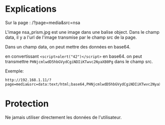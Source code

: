 # Explications

Sur la page : /?page=media&src=nsa

L'image nsa_prism.jpg est une image dans une balise object.
Dans le champ data, il y a l'url de l'image transmise par le champ src de la page.

Dans un champ data, on peut mettre des données en base64.

en convertissant `<script>alert("42")</script>` en base64. on peut transmettre `PHNjcmlwdD5hbGVydCgiNDIiKTwvc2NyaXB0Pg` dans le champ src.

Exemple:

    http://192.168.1.11/?page=media&src=data:text/html;base64,PHNjcmlwdD5hbGVydCgiNDIiKTwvc2NyaXB0Pg

   
# Protection
Ne jamais utiliser directement les données de l'utilisateur.

